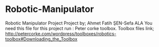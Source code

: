 # Robotic-Manipulator
Robotic Manipulator Project
Project by; Ahmet Fatih ŞEN-Sefa ALA
You need this file for this project run : Peter corke toolbox.
Toolbox files link; http://petercorke.com/wordpress/toolboxes/robotics-toolbox#Downloading_the_Toolbox
